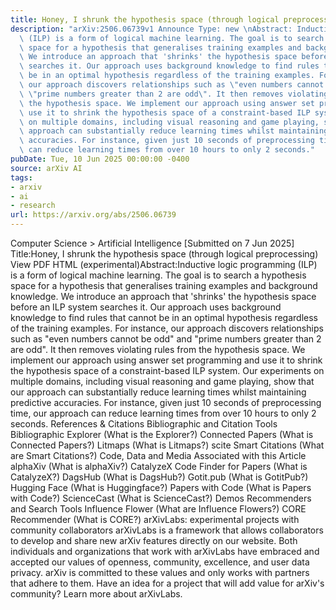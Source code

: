 ```yaml
---
title: Honey, I shrunk the hypothesis space (through logical preprocessing)
description: "arXiv:2506.06739v1 Announce Type: new \nAbstract: Inductive logic programming\
  \ (ILP) is a form of logical machine learning. The goal is to search a hypothesis\
  \ space for a hypothesis that generalises training examples and background knowledge.\
  \ We introduce an approach that 'shrinks' the hypothesis space before an ILP system\
  \ searches it. Our approach uses background knowledge to find rules that cannot\
  \ be in an optimal hypothesis regardless of the training examples. For instance,\
  \ our approach discovers relationships such as \"even numbers cannot be odd\" and\
  \ \"prime numbers greater than 2 are odd\". It then removes violating rules from\
  \ the hypothesis space. We implement our approach using answer set programming and\
  \ use it to shrink the hypothesis space of a constraint-based ILP system. Our experiments\
  \ on multiple domains, including visual reasoning and game playing, show that our\
  \ approach can substantially reduce learning times whilst maintaining predictive\
  \ accuracies. For instance, given just 10 seconds of preprocessing time, our approach\
  \ can reduce learning times from over 10 hours to only 2 seconds."
pubDate: Tue, 10 Jun 2025 00:00:00 -0400
source: arXiv AI
tags:
- arxiv
- ai
- research
url: https://arxiv.org/abs/2506.06739
---
```


Computer Science > Artificial Intelligence
[Submitted on 7 Jun 2025]
Title:Honey, I shrunk the hypothesis space (through logical preprocessing)
View PDF HTML (experimental)Abstract:Inductive logic programming (ILP) is a form of logical machine learning. The goal is to search a hypothesis space for a hypothesis that generalises training examples and background knowledge. We introduce an approach that 'shrinks' the hypothesis space before an ILP system searches it. Our approach uses background knowledge to find rules that cannot be in an optimal hypothesis regardless of the training examples. For instance, our approach discovers relationships such as "even numbers cannot be odd" and "prime numbers greater than 2 are odd". It then removes violating rules from the hypothesis space. We implement our approach using answer set programming and use it to shrink the hypothesis space of a constraint-based ILP system. Our experiments on multiple domains, including visual reasoning and game playing, show that our approach can substantially reduce learning times whilst maintaining predictive accuracies. For instance, given just 10 seconds of preprocessing time, our approach can reduce learning times from over 10 hours to only 2 seconds.
References & Citations
Bibliographic and Citation Tools
Bibliographic Explorer (What is the Explorer?)
Connected Papers (What is Connected Papers?)
Litmaps (What is Litmaps?)
scite Smart Citations (What are Smart Citations?)
Code, Data and Media Associated with this Article
alphaXiv (What is alphaXiv?)
CatalyzeX Code Finder for Papers (What is CatalyzeX?)
DagsHub (What is DagsHub?)
Gotit.pub (What is GotitPub?)
Hugging Face (What is Huggingface?)
Papers with Code (What is Papers with Code?)
ScienceCast (What is ScienceCast?)
Demos
Recommenders and Search Tools
Influence Flower (What are Influence Flowers?)
CORE Recommender (What is CORE?)
arXivLabs: experimental projects with community collaborators
arXivLabs is a framework that allows collaborators to develop and share new arXiv features directly on our website.
Both individuals and organizations that work with arXivLabs have embraced and accepted our values of openness, community, excellence, and user data privacy. arXiv is committed to these values and only works with partners that adhere to them.
Have an idea for a project that will add value for arXiv's community? Learn more about arXivLabs.